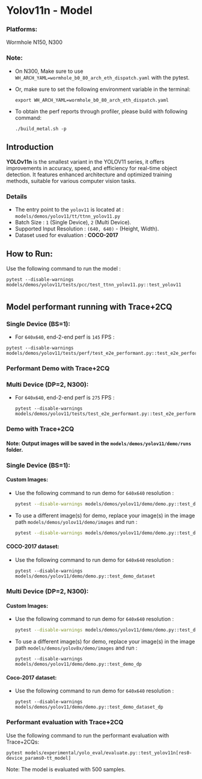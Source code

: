 # Yolov11n - Model

### Platforms:

Wormhole N150, N300

### Note:

- On N300, Make sure to use `WH_ARCH_YAML=wormhole_b0_80_arch_eth_dispatch.yaml` with the pytest.

- Or, make sure to set the following environment variable in the terminal:
  ```
  export WH_ARCH_YAML=wormhole_b0_80_arch_eth_dispatch.yaml
  ```
- To obtain the perf reports through profiler, please build with following command:
  ```
  ./build_metal.sh -p
  ```

## Introduction

**YOLOv11n** is the smallest variant in the YOLOV11 series, it offers improvements in accuracy, speed, and efficiency for real-time object detection. It features enhanced architecture and optimized training methods, suitable for various computer vision tasks.


### Details

- The entry point to the `yolov11` is located at : `models/demos/yolov11/tt/ttnn_yolov11.py`
- Batch Size : `1` (Single Device), `2` (Multi Device).
- Supported Input Resolution : `(640, 640)` - (Height, Width).
- Dataset used for evaluation : **COCO-2017**

## How to Run:

Use the following command to run the model :

```
pytest --disable-warnings models/demos/yolov11/tests/pcc/test_ttnn_yolov11.py::test_yolov11
```

#
## Model performant running with Trace+2CQ

### Single Device (BS=1):
- For `640x640`, end-2-end perf is `145` FPS :

```
pytest --disable-warnings models/demos/yolov11/tests/perf/test_e2e_performant.py::test_e2e_performant
```
### Performant Demo with Trace+2CQ

### Multi Device (DP=2, N300):

- For `640x640`, end-2-end perf is `275` FPS :

  ```
  pytest --disable-warnings models/demos/yolov11/tests/test_e2e_performant.py::test_e2e_performant_dp
  ```

### Demo with Trace+2CQ

#### Note: Output images will be saved in the `models/demos/yolov11/demo/runs` folder.

### Single Device (BS=1):

#### Custom Images:

- Use the following command to run demo for `640x640` resolution :

    ```bash
    pytest --disable-warnings models/demos/yolov11/demo/demo.py::test_demo
    ```

- To use a different image(s) for demo, replace your image(s) in the image path `models/demos/yolov11/demo/images` and run :

    ```bash
    pytest --disable-warnings models/demos/yolov11/demo/demo.py::test_demo
    ```

#### COCO-2017 dataset:

- Use the following command to run demo for `640x640` resolution :

  ```
  pytest --disable-warnings models/demos/yolov11/demo/demo.py::test_demo_dataset
  ```

### Multi Device (DP=2, N300):

#### Custom Images:

- Use the following command to run demo for `640x640` resolution :

  ```bash
  pytest --disable-warnings models/demos/yolov11/demo/demo.py::test_demo_dp
  ```

- To use a different image(s) for demo, replace your image(s) in the image path `models/demos/yolov8x/demo/images` and run :

  ```
  pytest --disable-warnings models/demos/yolov11/demo/demo.py::test_demo_dp
  ```

#### Coco-2017 dataset:

- Use the following command to run demo for `640x640` resolution :

  ```
  pytest --disable-warnings models/demos/yolov11/demo/demo.py::test_demo_dataset_dp
  ```


### Performant evaluation with Trace+2CQ
Use the following command to run the performant evaluation with Trace+2CQs:

```
pytest models/experimental/yolo_eval/evaluate.py::test_yolov11n[res0-device_params0-tt_model]
```
Note: The model is evaluated with 500 samples.

